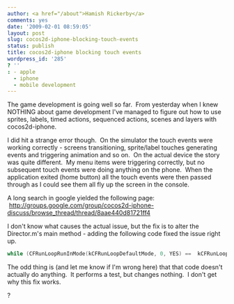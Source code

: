 ```yaml
---
author: <a href="/about">Hamish Rickerby</a>
comments: yes
date: '2009-02-01 08:59:05'
layout: post
slug: cocos2d-iphone-blocking-touch-events
status: publish
title: cocos2d-iphone blocking touch events
wordpress_id: '285'
? ''
: - apple
  - iphone
  - mobile development
---
```


The game development is going well so far.  From yesterday when I knew NOTHING about game development I've managed to figure out how to use sprites, labels, timed actions, sequenced actions, scenes and layers with cocos2d-iphone.

I did hit a strange error though.  On the simulator the touch events were working correctly - screens transitioning, sprite/label touches generating events and triggering animation and so on.  On the actual device the story was quite different.  My menu items were triggering correctly, but no subsequent touch events were doing anything on the phone.  When the application exited (home button) all the touch events were then passed through as I could see them all fly up the screen in the console.

A long search in google yielded the following page:  <a href="http://groups.google.com/group/cocos2d-iphone-discuss/browse_thread/thread/8aae440d81721ff4" target="_blank">http://groups.google.com/group/cocos2d-iphone-discuss/browse_thread/thread/8aae440d81721ff4</a>

I don't know what causes the actual issue, but the fix is to alter the Director.m's main method - adding the following code fixed the issue right up.

``` objective-c
while (CFRunLoopRunInMode(kCFRunLoopDefaultMode, 0, YES) ==  kCFRunLoopRunHandledSource) {}; 
```

The odd thing is (and let me know if I'm wrong here) that that code doesn't actually do anything.  It performs a test, but changes nothing.  I don't get why this fix works.

?